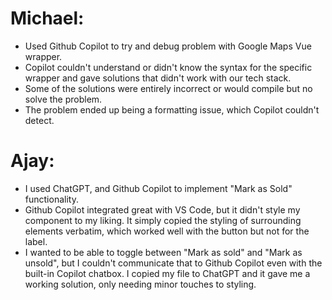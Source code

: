 # Michael:
- Used Github Copilot to try and debug problem with Google Maps Vue wrapper.
- Copilot couldn't understand or didn't know the syntax for the specific wrapper and gave solutions that didn't work with our tech stack.
- Some of the solutions were entirely incorrect or would compile but no solve the problem.
- The problem ended up being a formatting issue, which Copilot couldn't detect.

# Ajay:
- I used ChatGPT, and Github Copilot to implement "Mark as Sold" functionality.
- Github Copilot integrated great with VS Code, but it didn't style my component to my liking. It simply copied the styling of surrounding elements verbatim, which worked well with the button but not for the label.
- I wanted to be able to toggle between "Mark as sold" and "Mark as unsold", but I couldn't communicate that to Github Copilot even with the built-in Copilot chatbox. I copied my file to ChatGPT and it gave me a working solution, only needing minor touches to styling.
